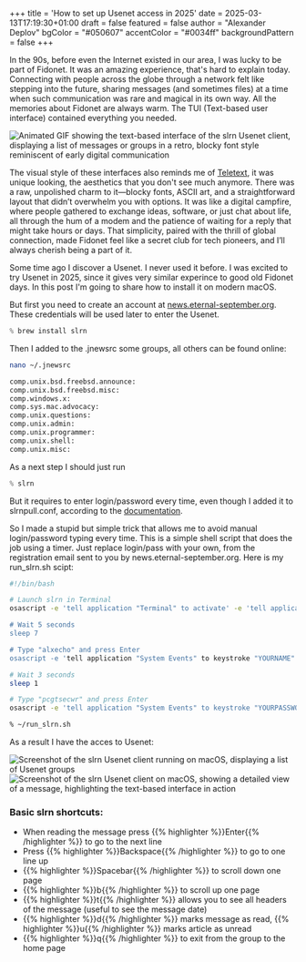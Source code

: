 +++
title = 'How to set up Usenet access in 2025'
date = 2025-03-13T17:19:30+01:00
draft = false
featured = false
author = "Alexander Deplov"
bgColor = "#050607"
accentColor = "#0034ff"
backgroundPattern = false
+++

In the 90s, before even the Internet existed in our area, I was lucky to be part of Fidonet. It was an amazing experience, that's hard to explain today. Connecting with people across the globe through a network felt like stepping into the future, sharing messages (and sometimes files) at a time when such communication was rare and magical in its own way. All the memories about Fidonet are always warm. The TUI (Text-based user interface) contained everything you needed.

![Animated GIF showing the text-based interface of the slrn Usenet client, displaying a list of messages or groups in a retro, blocky font style reminiscent of early digital communication](images/usenet_in_slrn.gif)

The visual style of these interfaces also reminds me of [Teletext](https://som-teletextviewer.sim-technik.de/tius/teletextviewer/desk.php?pagnr=100_02&ttx_select=p7de), it was unique looking, the aesthetics that you don't see much anymore. There was a raw, unpolished charm to it—blocky fonts, ASCII art, and a straightforward layout that didn’t overwhelm you with options. It was like a digital campfire, where people gathered to exchange ideas, software, or just chat about life, all through the hum of a modem and the patience of waiting for a reply that might take hours or days. That simplicity, paired with the thrill of global connection, made Fidonet feel like a secret club for tech pioneers, and I’ll always cherish being a part of it.

Some time ago I discover a Usenet. I never used it before. I was excited to try Usenet in 2025, since it gives very similar experince to good old Fidonet days. In this post I'm going to share how to install it on modern macOS.

But first you need to create an account at [news.eternal-september.org](https://news.eternal-september.org/RegisterNewsAccount.php?language=en). These credentials will be used later to enter the Usenet.

```js
% brew install slrn
```

Then I added to the .jnewsrc some groups, all others can be found online:

```sh
nano ~/.jnewsrc

comp.unix.bsd.freebsd.announce:
comp.unix.bsd.freebsd.misc:
comp.windows.x:
comp.sys.mac.advocacy:
comp.unix.questions:
comp.unix.admin:
comp.unix.programmer:
comp.unix.shell:
comp.unix.misc:
```

As a next step I should just run 
```js
% slrn
```

But it requires to enter login/password every time, even though I added it to slrnpull.conf, according to the [documentation](https://www.slrn.org/docs/slrnpull/SETUP). 

So I made a stupid but simple trick that allows me to avoid manual login/password typing every time. This is a simple shell script that does the job using a timer. Just replace login/pass with your own, from the registration email sent to you by news.eternal-september.org. Here is my run_slrn.sh scipt:

```sh
#!/bin/bash

# Launch slrn in Terminal
osascript -e 'tell application "Terminal" to activate' -e 'tell application "Te$

# Wait 5 seconds
sleep 7

# Type "alxecho" and press Enter
osascript -e 'tell application "System Events" to keystroke "YOURNAME"' -e 'tel$

# Wait 3 seconds
sleep 1

# Type "pcgtsecwr" and press Enter
osascript -e 'tell application "System Events" to keystroke "YOURPASSWORD"' -e 'te$
```

```sh
% ~/run_slrn.sh
```

As a result I have the acces to Usenet:

![Screenshot of the slrn Usenet client running on macOS, displaying a list of Usenet groups](images/image1.webp)
![Screenshot of the slrn Usenet client on macOS, showing a detailed view of a message, highlighting the text-based interface in action](images/image2.webp)

### Basic slrn shortcuts:

- When reading the message press {{% highlighter %}}Enter{{% /highlighter %}} to go to the next line
- Press {{% highlighter %}}Backspace{{% /highlighter %}} to go to one line up
- {{% highlighter %}}Spacebar{{% /highlighter %}} to scroll down one page
- {{% highlighter %}}b{{% /highlighter %}} to scroll up one page
- {{% highlighter %}}t{{% /highlighter %}} allows you to see all headers of the message (useful to see the message date)
- {{% highlighter %}}d{{% /highlighter %}} marks message as read, {{% highlighter %}}u{{% /highlighter %}} marks article as unread
- {{% highlighter %}}q{{% /highlighter %}} to exit from the group to the home page
